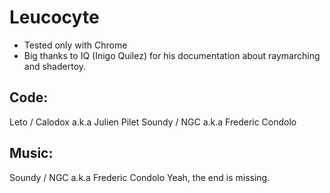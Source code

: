Leucocyte
=========

- Tested only with Chrome
- Big thanks to IQ (Inigo Quilez) for his documentation about raymarching and shadertoy.



Code:
----
Leto / Calodox a.k.a Julien Pilet
Soundy / NGC a.k.a Frederic Condolo

Music:
-----
Soundy / NGC a.k.a Frederic Condolo
Yeah, the end is missing.